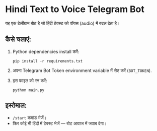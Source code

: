 # Hindi Text to Voice Telegram Bot

यह एक टेलीग्राम बोट है जो हिंदी टेक्स्ट को वॉयस (audio) में बदल देता है।

## कैसे चलाएं:

1. Python dependencies install करें:
   ```
   pip install -r requirements.txt
   ```
2. अपना Telegram Bot Token environment variable में सेट करें (`BOT_TOKEN`).

3. इस फाइल को रन करें:
   ```
   python main.py
   ```

## इस्तेमाल:
- `/start` कमांड भेजें।
- फिर कोई भी हिंदी में टेक्स्ट भेजें — बोट आवाज में जवाब देगा।
